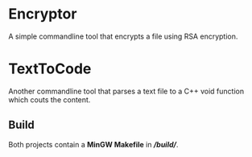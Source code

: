 # Encryptor
A simple commandline tool that encrypts a file using RSA encryption.


# TextToCode
Another commandline tool that parses a text file to a C++ void function which couts the content.

## Build
Both projects contain a **MinGW Makefile** in ***/build/***.
